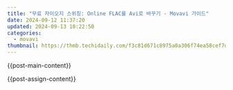 ```yaml
---
title: "무료 자이오지 스위칭: Online FLAC를 Avi로 바꾸기 - Movavi 가이드"
date: 2024-09-12 11:37:20
updated: 2024-09-13 10:22:50
categories:
  - movavi
thumbnail: https://thmb.techidaily.com/f3c81d671c8975a0a306f74ea58cef7dc2a77184049b2346fa009262537fb57a.jpg
---
```


{{post-main-content}}

<ins class="adsbygoogle"
     style="display:block"
     data-ad-format="autorelaxed"
     data-ad-client="ca-pub-7571918770474297"
     data-ad-slot="1223367746"></ins>

{{post-assign-content}}

<ins class="adsbygoogle"
     style="display:block"
     data-ad-client="ca-pub-7571918770474297"
     data-ad-slot="8358498916"
     data-ad-format="auto"
     data-full-width-responsive="true"></ins>
